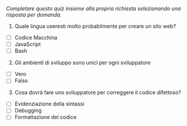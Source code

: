 *Completare questo quiz insieme alla propria richiesta selezionando una risposta per domanda.*

1. Quale lingua useresti molto probabilmente per creare un sito web?

- [ ] Codice Macchina
- [ ] JavaScript
- [ ] Bash

2. Gli ambienti di sviluppo sono unici per ogni sviluppatore

- [ ] Vero
- [ ] Falso

3. Cosa dovrà fare uno sviluppatore per correggere il codice difettoso?

- [ ] Evidenziazione della sintassi
- [ ] Debugging
- [ ] Formattazione del codice